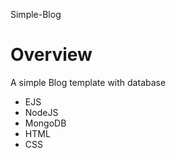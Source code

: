 Simple-Blog

# Overview

A simple Blog template with database
- EJS
- NodeJS
- MongoDB
- HTML
- CSS

